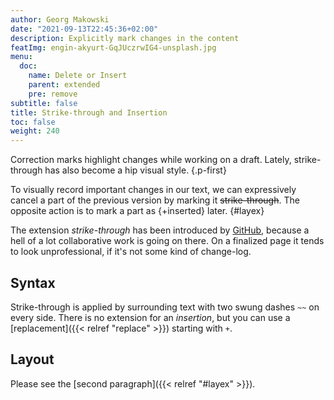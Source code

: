 ```yaml
---
author: Georg Makowski
date: "2021-09-13T22:45:36+02:00"
description: Explicitly mark changes in the content
featImg: engin-akyurt-GqJUczrwIG4-unsplash.jpg
menu:
  doc:
    name: Delete or Insert
    parent: extended
    pre: remove
subtitle: false
title: Strike-through and Insertion
toc: false
weight: 240
---
```


Correction marks highlight changes while working on a draft. Lately, strike-through has also become a hip visual style.
{.p-first} <!--more-->

To visually record important changes in our text, we can expressively cancel a part of the previous version by marking it ~~strike-through~~. The opposite action is to mark a part as {+inserted} later.
{#layex}

The extension _strike-through_ has been introduced by [GitHub](https://github.com), because a hell of a lot collaborative work is going on there. On a finalized page it tends to look unprofessional, if it's not some kind of change-log.

## Syntax

Strike-through is applied by surrounding text with two swung dashes `~~` on every side. There is no extension for an _insertion_, but you can use a [replacement]({{< relref "replace" >}}) starting with `+`.

## Layout

Please see the [second paragraph]({{< relref "#layex" >}}).
